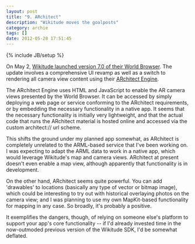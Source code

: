 ```yaml
---
layout: post
title: "9. ARchitect"
description: "Wikitude moves the goalposts"
category: archie
tags: []
date: 2012-05-28 17:51:45
---
```

{% include JB/setup %}

On May 2, [Wikitude launched version 7.0 of their World Browser](http://www.wikitude.com/wikitude-accelerates-multimedia-content-social-graph-augmented-reality). The update involves a comprehensive UI revamp as well as a switch to rendering all camera view content using their [ARchitect Engine](http://www.wikitude.com/developer/documentation/architect).

The ARchitect Engine uses HTML and JavaScript to enable the AR camera views presented by the World Browser. It can be accessed by simply deploying a web page or service conforming to the ARchitect requirements, or by embedding the necessary functionality in a native app. It seems that the necessary functionality is initially very lightweight, and that the actual code that runs the ARchitect material is hosted online and accessed via the custom architect:// url scheme.

This shifts the ground under my planned app somewhat, as ARchitect is completely unrelated to the ARML-based service that I've been working on. I was expecting to adapt the ARML data to work in a native app, which would leverage Wikitude's map and camera views. ARchitect at present doesn't even enable a map view, although apparently that functionality is in development.

On the other hand, ARchitect seems quite powerful. You can add 'drawables' to locations (basically any type of vector or bitmap image), which could be interesting to try out with historical overlaying photos on the camera view; and I was planning to use my own MapKit-based functionality for mapping in any case. So broadly, it's probably a positive.

It exemplifies the dangers, though, of relying on someone else's platform to support your app's core functionality -- if I'd already invested time in the now-outmoded previous version of the Wikitude SDK, I'd be somewhat deflated.
